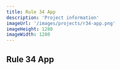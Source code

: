 ```yaml
---
title: Rule 34 App
description: 'Project information'
imageUrl: '/images/projects/r34-app.png'
imageHeight: 1280
imageWidth: 1280
---
```


## Rule 34 App
